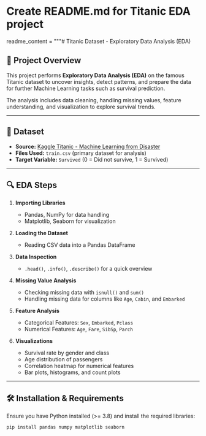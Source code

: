 # Create README.md for Titanic EDA project

readme_content = """# Titanic Dataset - Exploratory Data Analysis (EDA)

## 📌 Project Overview
This project performs **Exploratory Data Analysis (EDA)** on the famous Titanic dataset to uncover insights, detect patterns, and prepare the data for further Machine Learning tasks such as survival prediction.

The analysis includes data cleaning, handling missing values, feature understanding, and visualization to explore survival trends.

---

## 📂 Dataset
- **Source:** [Kaggle Titanic - Machine Learning from Disaster](https://www.kaggle.com/c/titanic)
- **Files Used:** `train.csv` (primary dataset for analysis)
- **Target Variable:** `Survived` (0 = Did not survive, 1 = Survived)

---

## 🔍 EDA Steps
1. **Importing Libraries**  
   - Pandas, NumPy for data handling  
   - Matplotlib, Seaborn for visualization

2. **Loading the Dataset**  
   - Reading CSV data into a Pandas DataFrame

3. **Data Inspection**  
   - `.head()`, `.info()`, `.describe()` for a quick overview

4. **Missing Value Analysis**  
   - Checking missing data with `isnull()` and `sum()`  
   - Handling missing data for columns like `Age`, `Cabin`, and `Embarked`

5. **Feature Analysis**  
   - Categorical Features: `Sex`, `Embarked`, `Pclass`  
   - Numerical Features: `Age`, `Fare`, `SibSp`, `Parch`

6. **Visualizations**  
   - Survival rate by gender and class  
   - Age distribution of passengers  
   - Correlation heatmap for numerical features  
   - Bar plots, histograms, and count plots

---

## 🛠️ Installation & Requirements
Ensure you have Python installed (>= 3.8) and install the required libraries:
```bash
pip install pandas numpy matplotlib seaborn
